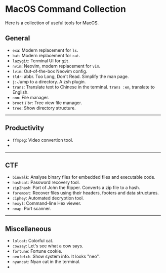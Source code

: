 # MacOS Command Collection

Here is a collection of useful tools for MacOS.

## General

-   `exa`: Modern replacement for `ls`.
-   `bat`: Modern replacement for `cat`.
-   `lazygit`: Terminal UI for `git`.
-   `nvim`: Neovim, modern replacement for `vim`.
-   `lvim`: Out-of-the-box Neovim config.
-   `tldr`: abbr. Too Long, Don't Read. Simplify the man page.
-   `j`: Jump to a directory. A zsh plugin.
-   `trans`: Translate text to Chinese in the terminal. `trans :en`, translate to English.
-   `nnn`: File manager.
-   `broot` / `br`: Tree view file manager.
-   `tree`: Show directory structure.

---

## Productivity

-   `ffmpeg`: Video convertion tool.
-

---

## CTF

-   `binwalk`: Analyse binary files for embedded files and executable code.
-   `hashcat`: Password recovery tool.
-   `zip2hash`: Part of John the Ripper. Converts a zip file to a hash.
-   `foremost`: Recover files using their headers, footers and data structures.
-   `ciphey`: Automated decryption tool.
-   `hexyl`: Command-line Hex viewer.
-   `nmap`: Port scanner.

---

## Miscellaneous

-   `lolcat`: Colorful cat.
-   `cowsay`: Let's see what a cow says.
-   `fortune`: Fortune cookie.
-   `neofetch`: Show system info. It looks "neo".
-   `nyancat`: Nyan cat in the terminal.
-

